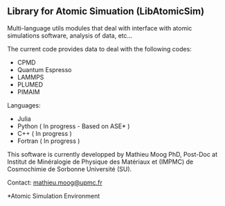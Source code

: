 ## Library for Atomic Simuation (LibAtomicSim)

Multi-language utils modules that deal with interface with atomic simulations software, analysis of data, etc...

The current code provides data to deal with the following codes:
- CPMD
- Quantum Espresso
- LAMMPS
- PLUMED
- PIMAIM

Languages:
- Julia 
- Python ( In progress - Based on ASE* )
- C++ ( In progress )
- Fortran ( In progress )

This software is currently developped by 
Mathieu Moog PhD, Post-Doc at Institut de Minéralogie de Physique des Matériaux et (IMPMC) de Cosmochimie de Sorbonne Université (SU).

Contact: mathieu.moog@upmc.fr

*Atomic Simulation Environment
